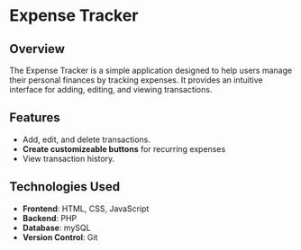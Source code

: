 # Expense Tracker

## Overview

The Expense Tracker is a simple application designed to help users manage their personal finances by tracking expenses. It provides an intuitive interface for adding, editing, and viewing transactions.

## Features

- Add, edit, and delete transactions.
- **Create customizeable buttons** for recurring expenses
- View transaction history.

## Technologies Used

- **Frontend**: HTML, CSS, JavaScript
- **Backend**: PHP
- **Database**: mySQL
- **Version Control**: Git
